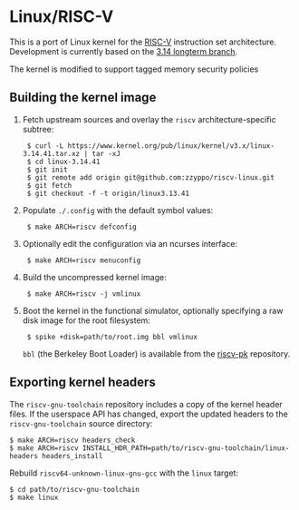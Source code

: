 Linux/RISC-V
================================================================================

This is a port of Linux kernel for the [RISC-V](http://riscv.org/)
instruction set architecture.
Development is currently based on the [3.14 longterm branch](
https://git.kernel.org/cgit/linux/kernel/git/stable/linux-stable.git/log/?h=linux-3.14.y).

The kernel is modified to support tagged memory security policies

Building the kernel image
--------------------------------------------------------------------------------

1. Fetch upstream sources and overlay the `riscv` architecture-specific
   subtree:

        $ curl -L https://www.kernel.org/pub/linux/kernel/v3.x/linux-3.14.41.tar.xz | tar -xJ
        $ cd linux-3.14.41
        $ git init
        $ git remote add origin git@github.com:zzyppo/riscv-linux.git
        $ git fetch
        $ git checkout -f -t origin/linux3.13.41 

1. Populate `./.config` with the default symbol values:

        $ make ARCH=riscv defconfig

1. Optionally edit the configuration via an ncurses interface:

        $ make ARCH=riscv menuconfig

1. Build the uncompressed kernel image:

        $ make ARCH=riscv -j vmlinux

1. Boot the kernel in the functional simulator, optionally specifying a
   raw disk image for the root filesystem:

        $ spike +disk=path/to/root.img bbl vmlinux

   `bbl` (the Berkeley Boot Loader) is available from the
   [riscv-pk](https://github.com/riscv/riscv-pk) repository.

Exporting kernel headers
--------------------------------------------------------------------------------

The `riscv-gnu-toolchain` repository includes a copy of the kernel header files.
If the userspace API has changed, export the updated headers to the
`riscv-gnu-toolchain` source directory:

    $ make ARCH=riscv headers_check
    $ make ARCH=riscv INSTALL_HDR_PATH=path/to/riscv-gnu-toolchain/linux-headers headers_install

Rebuild `riscv64-unknown-linux-gnu-gcc` with the `linux` target:

    $ cd path/to/riscv-gnu-toolchain
    $ make linux

